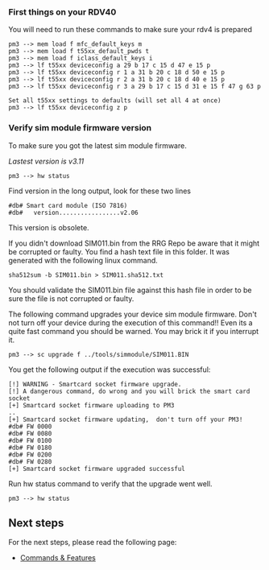 ### First things on your RDV40
You will need to run these commands to make sure your rdv4 is prepared
```
pm3 --> mem load f mfc_default_keys m
pm3 --> mem load f t55xx_default_pwds t
pm3 --> mem load f iclass_default_keys i
pm3 --> lf t55xx deviceconfig a 29 b 17 c 15 d 47 e 15 p
pm3 --> lf t55xx deviceconfig r 1 a 31 b 20 c 18 d 50 e 15 p
pm3 --> lf t55xx deviceconfig r 2 a 31 b 20 c 18 d 40 e 15 p
pm3 --> lf t55xx deviceconfig r 3 a 29 b 17 c 15 d 31 e 15 f 47 g 63 p

Set all t55xx settings to defaults (will set all 4 at once)
pm3 --> lf t55xx deviceconfig z p
```

### Verify sim module firmware version

To make sure you got the latest sim module firmware.

_Lastest version is v3.11_

```
pm3 --> hw status
```

Find version in the long output,  look for these two lines

```
#db# Smart card module (ISO 7816)
#db#   version.................v2.06
```

This version is obsolete.

If you didn't download SIM011.bin from the RRG Repo be aware that it might be corrupted or faulty.
You find a hash text file in this folder.   It was generated with the following linux command.

```
sha512sum -b SIM011.bin > SIM011.sha512.txt
```

You should validate the SIM011.bin file against this hash file in order to be sure the file is not corrupted or faulty.

The following command upgrades your device sim module firmware.
Don't not turn off your device during the execution of this command!!
Even its a quite fast command you should be warned.  You may brick it if you interrupt it.

```
pm3 --> sc upgrade f ../tools/simmodule/SIM011.BIN 
```

You get the following output if the execution was successful:

```
[!] WARNING - Smartcard socket firmware upgrade.
[!] A dangerous command, do wrong and you will brick the smart card socket
[+] Smartcard socket firmware uploading to PM3
..
[+] Smartcard socket firmware updating,  don't turn off your PM3!
#db# FW 0000
#db# FW 0080
#db# FW 0100
#db# FW 0180
#db# FW 0200
#db# FW 0280
[+] Smartcard socket firmware upgraded successful        
```

Run hw status command to verify that the upgrade went well.

```
pm3 --> hw status
```

## Next steps

For the next steps, please read the following page:

* [Commands & Features](/doc/md/Use_of_Proxmark/3_Commands-and-Features.md)
 

